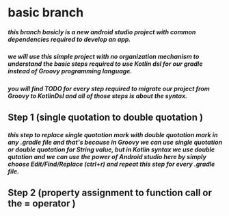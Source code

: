 # basic branch

##### this branch basicly is a new android studio project with common dependencies required to develop an app.

##### we will use this simple project with no organization mechanism to understand the basic steps required to use Kotlin dsl for our gradle instead of Groovy programming language.

##### you will find TODO for every step required to migrate our project from Groovy to KotlinDsl and all of those steps is about the syntax.

## Step 1 (single quotation to double quotation )

##### this step to replace single quotation mark with double quotation mark in any .gradle file and that's because in Groovy we can use single quotation or double quotation for String value, but in Kotlin syntax we use double qutation and we can use the power of Android studio here by simply choose Edit/Find/Replace (ctrl+r) and repeat this step for every .gradle file.

## Step 2 (property assignment to function call or the = operator )

#####